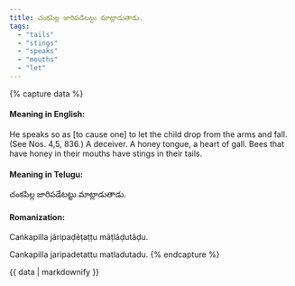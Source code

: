 ```yaml
---
title: చంకపిల్ల జారిపడేటట్టు మాట్లాడుతాడు.
tags:
  - "tails"
  - "stings"
  - "speaks"
  - "mouths"
  - "let"
---
```


{% capture data %}
#### Meaning in English:
He speaks so as [to cause one] to let the child drop from the arms and fall.
(See Nos. 4,5, 836.)
A deceiver.
A honey tongue, a heart of gall.
Bees that have honey in their mouths have stings in their tails.

#### Meaning in Telugu:
చంకపిల్ల జారిపడేటట్టు మాట్లాడుతాడు.

#### Romanization:
Caṅkapilla jāripaḍēṭaṭṭu māṭlāḍutāḍu.

Cankapilla jaripadetattu matladutadu.
{% endcapture %}

{{ data | markdownify }}

